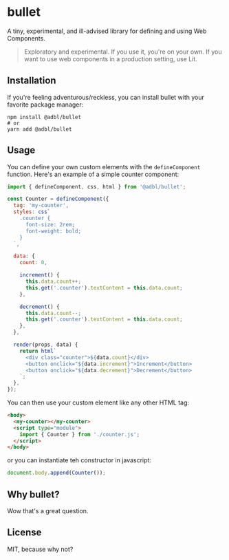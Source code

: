 # bullet

A tiny, experimental, and ill-advised library for defining and using Web Components.

> Exploratory and experimental. If you use it, you're on your own. If you want to use web components in a production setting, use Lit.

## Installation

If you're feeling adventurous/reckless, you can install bullet with your favorite package manager:

```shell
npm install @adbl/bullet
# or
yarn add @adbl/bullet
```

## Usage

You can define your own custom elements with the `defineComponent` function.
Here's an example of a simple counter component:

```js
import { defineComponent, css, html } from '@adbl/bullet';

const Counter = defineComponent({
  tag: 'my-counter',
  styles: css`
    .counter {
      font-size: 2rem;
      font-weight: bold;
    }
  `,

  data: {
    count: 0,

    increment() {
      this.data.count++;
      this.get('.counter').textContent = this.data.count;
    },

    decrement() {
      this.data.count--;
      this.get('.counter').textContent = this.data.count;
    },
  },

  render(props, data) {
    return html`
      <div class="counter">${data.count}</div>
      <button onclick="${data.increment}">Increment</button>
      <button onclick="${data.decrement}">Decrement</button>
    `;
  },
});
```

You can then use your custom element like any other HTML tag:

```html
<body>
  <my-counter></my-counter>
  <script type="module">
    import { Counter } from './counter.js';
  </script>
</body>
```

or you can instantiate teh constructor in javascript:

```js
document.body.append(Counter());
```

## Why bullet?

Wow that's a great question.

## License

MIT, because why not?
